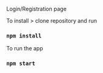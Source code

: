 Login/Registration page

To install > clone repository and run
### `npm install`

To run the app
### `npm start`